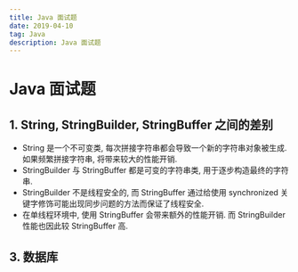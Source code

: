 ```yaml
---
title: Java 面试题
date: 2019-04-10
tag: Java
description: Java 面试题
---
```


# Java 面试题

## 1. String, StringBuilder, StringBuffer 之间的差别

- String 是一个不可变类, 每次拼接字符串都会导致一个新的字符串对象被生成. 如果频繁拼接字符串, 将带来较大的性能开销.
- StringBuilder 与 StringBuffer 都是可变的字符串类, 用于逐步构造最终的字符串.
- StringBuilder 不是线程安全的, 而 StringBuffer 通过给使用 synchronized 关键字修饰可能出现同步问题的方法而保证了线程安全.
- 在单线程环境中, 使用 StringBuffer 会带来额外的性能开销. 而 StringBuilder 性能也因此较 StringBuffer 高.

## 3. 数据库


